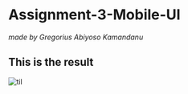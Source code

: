 # Assignment-3-Mobile-UI

_made by Gregorius Abiyoso Kamandanu_ 

## This is the result 
![til](./result.gif)
